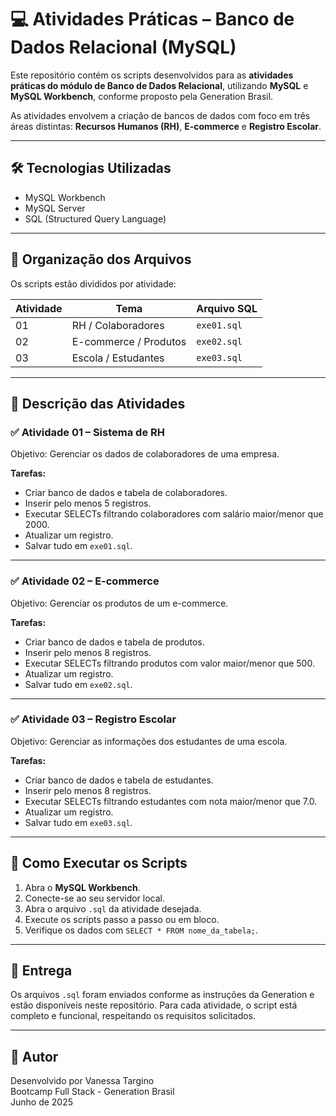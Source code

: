 # 💻 Atividades Práticas – Banco de Dados Relacional (MySQL)

Este repositório contém os scripts desenvolvidos para as **atividades práticas do módulo de Banco de Dados Relacional**, utilizando **MySQL** e **MySQL Workbench**, conforme proposto pela Generation Brasil.

As atividades envolvem a criação de bancos de dados com foco em três áreas distintas: **Recursos Humanos (RH)**, **E-commerce** e **Registro Escolar**.

---

## 🛠 Tecnologias Utilizadas

- MySQL Workbench
- MySQL Server
- SQL (Structured Query Language)

---

## 📂 Organização dos Arquivos

Os scripts estão divididos por atividade:

| Atividade | Tema             | Arquivo SQL    |
|-----------|------------------|----------------|
| 01        | RH / Colaboradores | `exe01.sql`    |
| 02        | E-commerce / Produtos | `exe02.sql`    |
| 03        | Escola / Estudantes | `exe03.sql`    |

---

## 📘 Descrição das Atividades

### ✅ Atividade 01 – Sistema de RH

Objetivo: Gerenciar os dados de colaboradores de uma empresa.

**Tarefas:**
- Criar banco de dados e tabela de colaboradores.
- Inserir pelo menos 5 registros.
- Executar SELECTs filtrando colaboradores com salário maior/menor que 2000.
- Atualizar um registro.
- Salvar tudo em `exe01.sql`.

---

### ✅ Atividade 02 – E-commerce

Objetivo: Gerenciar os produtos de um e-commerce.

**Tarefas:**
- Criar banco de dados e tabela de produtos.
- Inserir pelo menos 8 registros.
- Executar SELECTs filtrando produtos com valor maior/menor que 500.
- Atualizar um registro.
- Salvar tudo em `exe02.sql`.

---

### ✅ Atividade 03 – Registro Escolar

Objetivo: Gerenciar as informações dos estudantes de uma escola.

**Tarefas:**
- Criar banco de dados e tabela de estudantes.
- Inserir pelo menos 8 registros.
- Executar SELECTs filtrando estudantes com nota maior/menor que 7.0.
- Atualizar um registro.
- Salvar tudo em `exe03.sql`.

---

## 🚀 Como Executar os Scripts

1. Abra o **MySQL Workbench**.
2. Conecte-se ao seu servidor local.
3. Abra o arquivo `.sql` da atividade desejada.
4. Execute os scripts passo a passo ou em bloco.
5. Verifique os dados com `SELECT * FROM nome_da_tabela;`.

---

## 📎 Entrega

Os arquivos `.sql` foram enviados conforme as instruções da Generation e estão disponíveis neste repositório. Para cada atividade, o script está completo e funcional, respeitando os requisitos solicitados.

---

## 👤 Autor

Desenvolvido por Vanessa Targino  
Bootcamp Full Stack - Generation Brasil  
Junho de 2025
